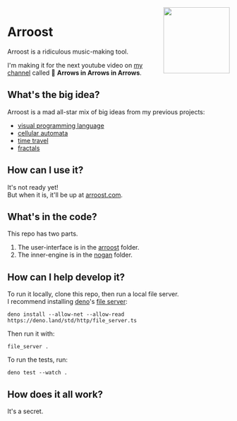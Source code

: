 <img align="right" width="150" src="https://user-images.githubusercontent.com/15892272/236786183-08c68c91-8988-45b3-8554-c80962a8d57c.png">

# Arroost

Arroost is a ridiculous music-making tool.

I'm making it for the next youtube video on [my channel](https://www.youtube.com/@TodePond) called 🎵 **Arrows in Arrows in Arrows**.

## What's the big idea?

Arroost is a mad all-star mix of big ideas from my previous projects:

-  [visual programming language](https://github.com/TodePond/CellPond)
-  [cellular automata](https://github.com/TodePond/SandPond)
-  [time travel](https://github.com/TodePond/TimePond)
-  [fractals](https://github.com/TodePond/ScreenPond)

## How can I use it?

It's not ready yet!<br>
But when it is, it'll be up at [arroost.com](https://arroost.com).

## What's in the code?

This repo has two parts.

1. The user-interface is in the [arroost](https://github.com/TodePond/Arroost/tree/main/source/arroost) folder.
2. The inner-engine is in the [nogan](https://github.com/TodePond/Arroost/tree/main/source/nogan) folder.

## How can I help develop it?

To run it locally, clone this repo, then run a local file server.<br>
I recommend installing [deno](https://deno.com/runtime)'s [file server](https://deno.com/manual@v1.13.2/examples/file_server):

```
deno install --allow-net --allow-read https://deno.land/std/http/file_server.ts
```

Then run it with:

```
file_server .
```

To run the tests, run:

```
deno test --watch .
```

## How does it all work?

It's a secret.
